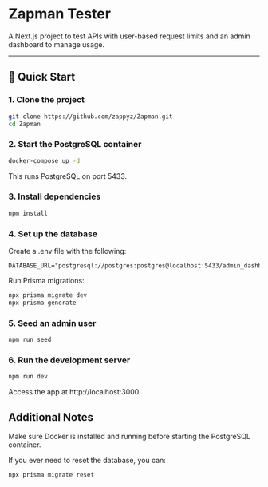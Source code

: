 # Zapman Tester

A Next.js project to test APIs with user-based request limits and an admin dashboard to manage usage.

---

## 🚀 Quick Start

### 1. Clone the project

```bash
git clone https://github.com/zappyz/Zapman.git
cd Zapman

```

### 2. Start the PostgreSQL container

```bash
docker-compose up -d
```
This runs PostgreSQL on port 5433.

### 3. Install dependencies
```bash
npm install
```

### 4. Set up the database
Create a .env file with the following:

```env
DATABASE_URL="postgresql://postgres:postgres@localhost:5433/admin_dashboard"
```

Run Prisma migrations:
```bash
npx prisma migrate dev
npx prisma generate
```

### 5. Seed an admin user
```bash
npm run seed
```

### 6. Run the development server
```bash
npm run dev
```
Access the app at http://localhost:3000.

## Additional Notes
Make sure Docker is installed and running before starting the PostgreSQL container.

If you ever need to reset the database, you can:
```bash
npx prisma migrate reset
```
